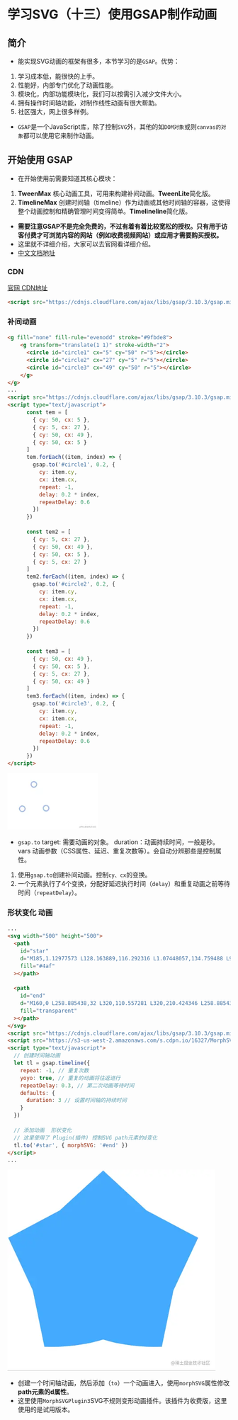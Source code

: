 # 学习SVG（十三）使用GSAP制作动画

## 简介

- 能实现SVG动画的框架有很多，本节学习的是`GSAP`。优势：

1. 学习成本低，能很快的上手。
2. 性能好，内部专门优化了动画性能。
3. 模块化，内部功能模块化，我们可以按需引入减少文件大小。
4. 拥有操作时间轴功能，对制作线性动画有很大帮助。
5. 社区强大，网上很多样例。

- `GSAP`是一个JavaScript库，除了控制`SVG`外，其他的如`DOM对象`或则`canvas的对象`都可以使用它来制作动画。

## 开始使用 GSAP

- 在开始使用前需要知道其核心模块：

1. **TweenMax** 核心动画工具，可用来构建补间动画。**TweenLite**简化版。
2. **TimelineMax** 创建时间轴（timeline）作为动画或其他时间轴的容器，这使得整个动画控制和精确管理时间变得简单。**Timelineline**简化版。

- **需要注意GSAP不是完全免费的，不过有着有着比较宽松的授权。只有用于访客付费才可浏览内容的网站（例如收费视频网站）或应用才需要购买授权。**
- 这里就不详细介绍，大家可以去官网看详细介绍。
- [中文文档地址](https://link.juejin.cn?target=https%3A%2F%2Fwww.tweenmax.com.cn%2Findex.html)

### CDN

[官网 CDN地址](https://link.juejin.cn?target=https%3A%2F%2Fgreensock.com%2Fdocs%2Fv3%2FInstallation%3Fchecked%3Dcore%23CDN)

```html
<script src="https://cdnjs.cloudflare.com/ajax/libs/gsap/3.10.3/gsap.min.js"></script>
```

### 补间动画

```html
<g fill="none" fill-rule="evenodd" stroke="#9fbde8">
    <g transform="translate(1 1)" stroke-width="2">
      <circle id="circle1" cx="5" cy="50" r="5"></circle>
      <circle id="circle2" cx="27" cy="5" r="5"></circle>
      <circle id="circle3" cx="49" cy="50" r="5"></circle>
    </g>
</g>
... 
<script src="https://cdnjs.cloudflare.com/ajax/libs/gsap/3.10.3/gsap.min.js"></script>
<script type="text/javascript">
      const tem = [
        { cy: 50, cx: 5 },
        { cy: 5, cx: 27 },
        { cy: 50, cx: 49 },
        { cy: 50, cx: 5 }
      ]
      tem.forEach((item, index) => {
        gsap.to('#circle1', 0.2, {
          cy: item.cy,
          cx: item.cx,
          repeat: -1,
          delay: 0.2 * index,
          repeatDelay: 0.6
        })
      })

      const tem2 = [
        { cy: 5, cx: 27 },
        { cy: 50, cx: 49 },
        { cy: 50, cx: 5 },
        { cy: 5, cx: 27 }
      ]
      tem2.forEach((item, index) => {
        gsap.to('#circle2', 0.2, {
          cy: item.cy,
          cx: item.cx,
          repeat: -1,
          delay: 0.2 * index,
          repeatDelay: 0.6
        })
      })

      const tem3 = [
        { cy: 50, cx: 49 },
        { cy: 50, cx: 5 },
        { cy: 5, cx: 27 },
        { cy: 50, cx: 49 }
      ]
      tem3.forEach((item, index) => {
        gsap.to('#circle3', 0.2, {
          cy: item.cy,
          cx: item.cx,
          repeat: -1,
          delay: 0.2 * index,
          repeatDelay: 0.6
        })
      })
</script>
```

![3.gif](./images/svg_13_1.gif)

- `gsap.to` target: 需要动画的对象。 duration：动画持续时间，一般是秒。 vars 动画参数（CSS属性、延迟、重复次数等）。会自动分辨那些是控制属性。

1. 使用`gsap.to`创建补间动画。控制`cy、cx`的变换。
2. 一个元素执行了4个变换，分配好延迟执行时间（`delay`）和重复动画之前等待时间（`repeatDelay`）。

### 形状变化 动画

```html
...
<svg width="500" height="500">
  <path
    id="star"
    d="M185,1.12977573 L128.163889,116.292316 L1.07448057,134.759488 L93.0372403,224.401023 L71.3277776,350.976903 L185,291.215879 L298.672222,350.976903 L276.96276,224.401023 L368.925519,134.759488 L241.836111,116.292316 L185,1.12977573 Z"
    fill="#4af"
  ></path>

  <path
    id="end"
    d="M160,0 L258.885438,32 L320,110.557281 L320,210.424346 L258.885438,289.442719 C217.122754,309.81424 184.160941,320 160,320 C135.839059,320 102.877246,309.81424 61.1145618,289.442719 L0,210.424346 L0,110.557281 L61.1145618,32 L160,0 Z"
    fill="transparent"
  ></path>
</svg>
<script src="https://cdnjs.cloudflare.com/ajax/libs/gsap/3.10.3/gsap.min.js"></script>
<script src="https://s3-us-west-2.amazonaws.com/s.cdpn.io/16327/MorphSVGPlugin3.min.js"></script>
<script type="text/javascript">
  // 创建时间轴动画
  let tl = gsap.timeline({
    repeat: -1, // 重复次数
    yoyo: true, // 重复的动画将往返进行
    repeatDelay: 0.3, // 第二次动画等待时间
    defaults: {
      duration: 3 // 设置时间轴的持续时间
    }
  })

  // 添加动画  形状变化
  // 这里使用了 Plugin(插件) 控制SVG path元素的d变化
  tl.to('#star', { morphSVG: '#end' })
</script>
...
```

![1.gif](./images/svg_13_2.gif)

- 创建一个时间轴动画，然后添加（`to`）一个动画进入，使用`morphSVG`属性修改**path元素的d属性**。
- 这里使用`MorphSVGPlugin3`SVG不规则变形动画插件。该插件为收费版，这里使用的是试用版本。